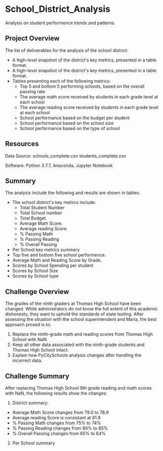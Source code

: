 # School_District_Analysis
Analysis on student performence trends and patterns.

## Project Overview

The list of deliverables for the analysis of the school district: 

- A high-level snapshot of the district's key metrics, presented in a table format.
- A high-level snapshot of the district's key metrics, presented in a table format.
- Tables presenting each of the following metrics: 
  - Top 5 and bottom 5 performing schools, based on the overall passing rate
  - The average math score received by students in each grade level at each school
  - The average reading score received by students in each grade level at each school
  - School performance based on the budget per student
  - School performance based on the school size 
  - School performance based on the type of school

## Resources
Data Source: schools_complete.csv
             students_complete.csv

Software: Python 3.7.7, 
Anaconda, Jupyter Notebook

## Summary

The analysis include the following and results are shown in tables:

- The school district's key metircs include:
  - Total Student Number
  - Total School number
  - Total Budget. 
  - Average Math Score.
  - Average reading Score.
  - % Passing Math
  - % Passing Reading
  - % Overall Passing
- Per School key metrics summary
- Top five and bottom five school performence.
- Average Math and Reading Score by Grade.
- Scores by School Spending per student
- Scores by School Size
- Scores by School type
  
## Challenge Overview

The grades of the ninth graders at Thomas High School have been changed. While administrators do not know the full extent of this academic dishonesty, they want to uphold the standards of state testing. After assessing the situation with the school superintendent and Maria, the best approach prosed is to:

1. Replace the ninth-grade math and reading scores from Thomas High School with NaN.
2. Keep all other data associated with the ninth-grade students and Thomas High School intact.
3. Explain how PyCitySchools analysis changes after handling the incorrect data.

## Challenge Summary

After replacing Thomas High School 9th grade reading and math scores with NaN, the following results show the changes:

1. District summary: 

  - Average Math Score changes from 79.0 to 78.9
  - Average reading Score is consistant at 81.9
  - % Passing Math changes from 75% to 74%
  - % Passing Reading changes from 86% to 85%
  - % Overall Passing changes from 65% to 64% 

2. Per School summary

